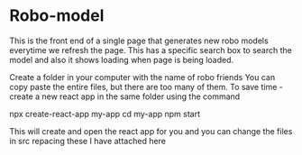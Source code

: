 # Robo-model
This is the front end of a single page that generates new robo models everytime we refresh the page. This has a specific search box to search the model and also it shows loading when page is being loaded.  

Create a folder in your computer with the name of robo friends 
You can copy paste the entire files, but there are too many of them. To save time -
create a new react app in the same folder using the command 

npx create-react-app my-app
cd my-app
npm start

This will create and open the react app for you and you can change the files in src repacing these I have attached here 
